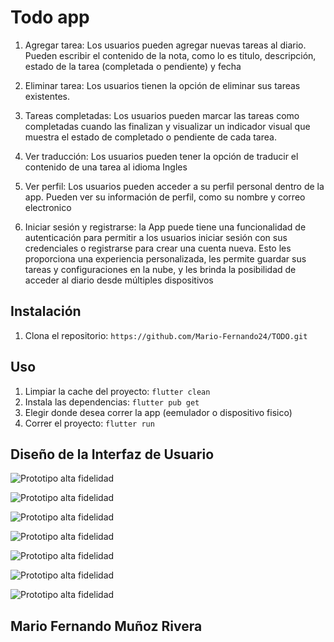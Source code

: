 # Todo app

1. Agregar tarea: Los usuarios pueden agregar nuevas tareas al diario. Pueden escribir el contenido de la nota, como lo es titulo, descripción, estado de la tarea (completada o pendiente) y fecha

2. Eliminar tarea: Los usuarios tienen la opción de eliminar sus tareas existentes.

3. Tareas completadas: Los usuarios pueden marcar las tareas como completadas cuando las finalizan y visualizar un indicador visual que muestra el estado de completado o pendiente de cada tarea.

4. Ver traducción: Los usuarios pueden tener la opción de traducir el contenido de una tarea al idioma Ingles

5. Ver perfil: Los usuarios pueden acceder a su perfil personal dentro de la app. Pueden ver su información de perfil, como su nombre y correo electronico

6. Iniciar sesión y registrarse: la App puede tiene una funcionalidad de autenticación para permitir a los usuarios iniciar sesión con sus credenciales o registrarse para crear una cuenta nueva. Esto les proporciona una experiencia personalizada, les permite guardar sus tareas y configuraciones en la nube, y les brinda la posibilidad de acceder al diario desde múltiples dispositivos

## Instalación

1. Clona el repositorio: `https://github.com/Mario-Fernando24/TODO.git`

## Uso

1. Limpiar la cache del proyecto: `flutter clean`
2. Instala las dependencias: `flutter pub get`
3. Elegir donde desea correr la app (eemulador o dispositivo fisico)
4. Correr el proyecto: `flutter run`

## Diseño de la Interfaz de Usuario

 ![Prototipo alta fidelidad](https://github.com/Mario-Fernando24/TODO/tree/main/assets/image1.jpeg)

  ![Prototipo alta fidelidad](https://github.com/Mario-Fernando24/TODO/tree/main/assetsg/image2.jpeg)

  ![Prototipo alta fidelidad](https://github.com/Mario-Fernando24/TODO/tree/main/assets/image3.jpeg)

  ![Prototipo alta fidelidad](https://github.com/Mario-Fernando24/TODO/tree/main/assets/image4.jpeg)
  
  ![Prototipo alta fidelidad](https://github.com/Mario-Fernando24/TODO/tree/main/assets/image5.jpeg)

  ![Prototipo alta fidelidad](https://github.com/Mario-Fernando24/TODO/tree/main/assets/image6.jpeg)

   ![Prototipo alta fidelidad](https://github.com/Mario-Fernando24/TODO/tree/main/assets/image7.jpeg)



## Mario Fernando Muñoz Rivera